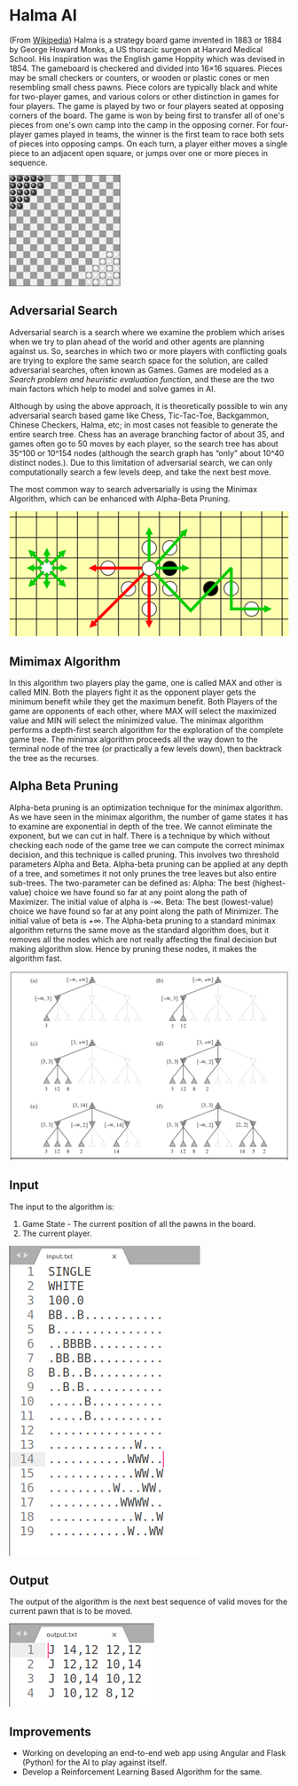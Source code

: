 # Halma AI

(From [Wikipedia](https://en.wikipedia.org/wiki/Halma)) Halma is a strategy board game invented in 1883 or 1884 by George Howard Monks, a US thoracic surgeon at Harvard Medical School. His inspiration was the English game Hoppity which was devised in 1854. The gameboard is checkered and divided into 16×16 squares. Pieces may be small checkers or counters, or wooden or plastic cones or men resembling small chess pawns. Piece colors are typically black and white for two-player games, and various colors or other distinction in games for four players. The game is played by two or four players seated at opposing corners of the board. The game is won by being first to transfer all of one's pieces from one's own camp into the camp in the opposing corner. For four-player games played in teams, the winner is the first team to race both sets of pieces into opposing camps. On each turn, a player either moves a single piece to an adjacent open square, or jumps over one or more pieces in sequence.

![Image from Wiki](https://github.com/pranavmswamy/halma/blob/master/200px-Halma_2_jugadores.svg.png)

## Adversarial Search

Adversarial search is a search where we examine the problem which arises when we try to plan ahead of the world and other agents are planning against us. So, searches in which two or more players with conflicting goals are trying to explore the same search space for the solution, are called adversarial searches, often known as Games. Games are modeled as a *Search problem and heuristic evaluation function*, and these are the two main factors which help to model and solve games in AI.

Although by using the above approach, it is theoretically possible to win any adversarial search based game like Chess, Tic-Tac-Toe, Backgammon, Chinese Checkers, Halma, etc; in most cases not feasible to generate the entire search tree. Chess has an average branching factor of about 35,
and games often go to 50 moves by each player, so the search tree has about 35^100 or 10^154 nodes (although the search graph has “only” about 10^40 distinct nodes.). Due to this limitation of adversarial search, we can only computationally search a few levels deep, and take the next best move.

The most common way to search adversarially is using the Minimax Algorithm, which can be enhanced with Alpha-Beta Pruning.

![Image of Halma](https://github.com/pranavmswamy/halma/blob/master/1200px-Halma_game_2.svg.png)

## Mimimax Algorithm

In this algorithm two players play the game, one is called MAX and other is called MIN. Both the players fight it as the opponent player gets the minimum benefit while they get the maximum benefit. Both Players of the game are opponents of each other, where MAX will select the maximized value and MIN will select the minimized value. The minimax algorithm performs a depth-first search algorithm for the exploration of the complete game tree. The minimax algorithm proceeds all the way down to the terminal node of the tree (or practically a few levels down), then backtrack the tree as the recurses.

## Alpha Beta Pruning

Alpha-beta pruning is an optimization technique for the minimax algorithm. As we have seen in the minimax algorithm, the number of game states it has to examine are exponential in depth of the tree. We cannot eliminate the exponent, but we can cut in half. There is a technique by which without checking each node of the game tree we can compute the correct minimax decision, and this technique is called pruning. This involves two threshold parameters Alpha and Beta.
Alpha-beta pruning can be applied at any depth of a tree, and sometimes it not only prunes the tree leaves but also entire sub-trees.
The two-parameter can be defined as:
  Alpha: The best (highest-value) choice we have found so far at any point along the path of Maximizer. The initial value of alpha is -∞.
  Beta: The best (lowest-value) choice we have found so far at any point along the path of Minimizer. The initial value of beta is +∞.
The Alpha-beta pruning to a standard minimax algorithm returns the same move as the standard algorithm does, but it removes all the nodes which are not really affecting the final decision but making algorithm slow. Hence by pruning these nodes, it makes the algorithm fast.

![Image of Alpha Beta Pruning](https://github.com/pranavmswamy/halma/blob/master/Screenshot%20from%202020-10-12%2021-43-09.png)

## Input

The input to the algorithm is:
1) Game State - The current position of all the pawns in the board.
2) The current player.

![Image of input](https://github.com/pranavmswamy/halma/blob/master/Screenshot%20from%202020-10-12%2021-53-13.png)

## Output

The output of the algorithm is the next best sequence of valid moves for the current pawn that is to be moved.

![Image of Output](https://github.com/pranavmswamy/halma/blob/master/Screenshot%20from%202020-10-12%2021-53-35.png)


## Improvements
- Working on developing an end-to-end web app using Angular and Flask (Python) for the AI to play against itself.
- Develop a Reinforcement Learning Based Algorithm for the same.
